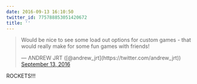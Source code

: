 ```yaml
---
date: 2016-09-13 16:10:50
twitter_id: 775788853051420672
title: ''
---
```


<blockquote class="twitter-tweet"><p lang="en" dir="ltr">Would be nice to see some load out options for custom games - that would really make for some fun games with friends!</p>&mdash; ɅNDREW JRT ([@andrew_jrt](https://twitter.com/andrew_jrt)) <a href="https://twitter.com/andrew_jrt/status/775777003572174849?ref_src=twsrc%5Etfw">September 13, 2016</a></blockquote>
<script async src="https://platform.twitter.com/widgets.js" charset="utf-8"></script>

ROCKETS!!!

